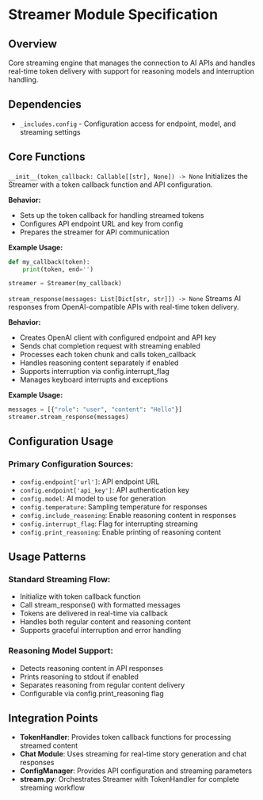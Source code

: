 # Streamer Module Specification

## Overview
Core streaming engine that manages the connection to AI APIs and handles real-time token delivery with support for reasoning models and interruption handling.

## Dependencies
- `_includes.config` - Configuration access for endpoint, model, and streaming settings

## Core Functions

`__init__(token_callback: Callable[[str], None]) -> None`
Initializes the Streamer with a token callback function and API configuration.

**Behavior:**
- Sets up the token callback for handling streamed tokens
- Configures API endpoint URL and key from config
- Prepares the streamer for API communication

**Example Usage:**
```python
def my_callback(token):
    print(token, end='')

streamer = Streamer(my_callback)
```

`stream_response(messages: List[Dict[str, str]]) -> None`
Streams AI responses from OpenAI-compatible APIs with real-time token delivery.

**Behavior:**
- Creates OpenAI client with configured endpoint and API key
- Sends chat completion request with streaming enabled
- Processes each token chunk and calls token_callback
- Handles reasoning content separately if enabled
- Supports interruption via config.interrupt_flag
- Manages keyboard interrupts and exceptions

**Example Usage:**
```python
messages = [{"role": "user", "content": "Hello"}]
streamer.stream_response(messages)
```

## Configuration Usage

### Primary Configuration Sources:
- `config.endpoint['url']`: API endpoint URL
- `config.endpoint['api_key']`: API authentication key
- `config.model`: AI model to use for generation
- `config.temperature`: Sampling temperature for responses
- `config.include_reasoning`: Enable reasoning content in responses
- `config.interrupt_flag`: Flag for interrupting streaming
- `config.print_reasoning`: Enable printing of reasoning content

## Usage Patterns

### Standard Streaming Flow:
- Initialize with token callback function
- Call stream_response() with formatted messages
- Tokens are delivered in real-time via callback
- Handles both regular content and reasoning content
- Supports graceful interruption and error handling

### Reasoning Model Support:
- Detects reasoning content in API responses
- Prints reasoning to stdout if enabled
- Separates reasoning from regular content delivery
- Configurable via config.print_reasoning flag

## Integration Points

- **TokenHandler**: Provides token callback functions for processing streamed content
- **Chat Module**: Uses streaming for real-time story generation and chat responses
- **ConfigManager**: Provides API configuration and streaming parameters
- **stream.py**: Orchestrates Streamer with TokenHandler for complete streaming workflow
